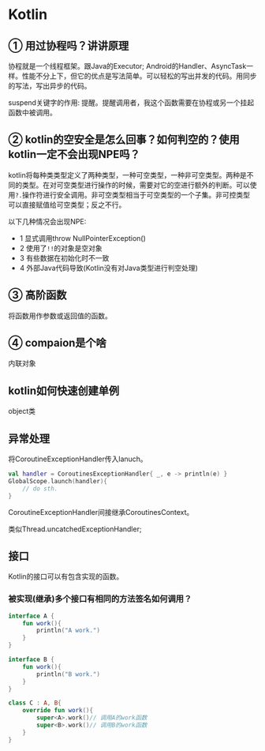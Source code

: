 # Kotlin

## ① 用过协程吗？讲讲原理

协程就是一个线程框架。跟Java的Executor; Android的Handler、AsyncTask一样。性能不分上下，但它的优点是写法简单。可以轻松的写出并发的代码。用同步的写法，写出异步的代码。

suspend关键字的作用: 提醒。提醒调用者，我这个函数需要在协程或另一个挂起函数中被调用。

## ② kotlin的空安全是怎么回事？如何判空的？使用kotlin一定不会出现NPE吗？

kotlin将每种类类型定义了两种类型，一种可空类型，一种非可空类型。两种是不同的类型。在对可空类型进行操作的时候，需要对它的空进行额外的判断。可以使用`?.`操作符进行安全调用。非可空类型相当于可空类型的一个子集。非可控类型可以直接赋值给可空类型；反之不行。

以下几种情况会出现NPE:
- 1 显式调用throw NullPointerException()
- 2 使用了`!!`的对象是空对象
- 3 有些数据在初始化时不一致
- 4 外部Java代码导致(Kotlin没有对Java类型进行判空处理)

## ③ 高阶函数

将函数用作参数或返回值的函数。

## ④ compaion是个啥

内联对象

## kotlin如何快速创建单例

object类

## 异常处理

将CoroutineExceptionHandler传入lanuch。

```kotlin
val handler = CoroutinesExceptionHandler{ _, e -> println(e) }
GlobalScope.launch(handler){
    // do sth.
}
```

CoroutineExceptionHandler间接继承CoroutinesContext。

类似Thread.uncatchedExceptionHandler;

## 接口

Kotlin的接口可以有包含实现的函数。

### 被实现(继承)多个接口有相同的方法签名如何调用？

```kotlin
interface A {
    fun work(){
        println("A work.")
    }
}

interface B {
    fun work(){
        println("B work.")
    }
}

class C : A, B{
    override fun work(){
        super<A>.work()// 调用A的work函数
        super<B>.work()// 调用B的work函数
    }
}
```